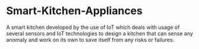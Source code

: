 # Smart-Kitchen-Appliances
A smart kitchen developed by the use of IoT which deals with usage of several sensors and IoT technologies to design a kitchen that can sense any anomaly and work on its own to save itself from any risks or failures.
